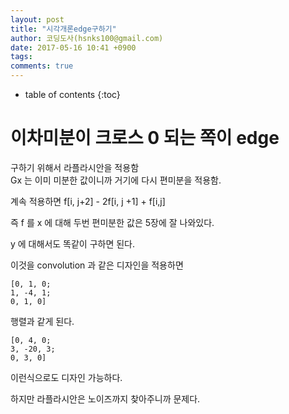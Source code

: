 ```yaml
---
layout: post
title: "시각개론edge구하기"
author: 코딩도사(hsnks100@gmail.com)
date: 2017-05-16 10:41 +0900
tags: 
comments: true
---
```

* table of contents
{:toc}



# 이차미분이 크로스 0 되는 쪽이 edge 
구하기 위해서 라플라시안을 적용함  
Gx 는 이미 미분한 값이니까 거기에 다시 편미분을 적용함.  

계속 적용하면 f[i, j+2] - 2f[i, j +1] + f[i,j]  

즉 f 를 x 에 대해 두번 편미분한 값은 5장에 잘 나와있다.

y 에 대해서도 똑같이 구하면 된다.  

이것을 convolution 과 같은 디자인을 적용하면 

```
[0, 1, 0; 
1, -4, 1; 
0, 1, 0] 
```

행렬과 같게 된다.

```
[0, 4, 0; 
3, -20, 3; 
0, 3, 0] 
```

이런식으로도 디자인 가능하다.

하지만 라플라시안은 노이즈까지 찾아주니까 문제다.  




